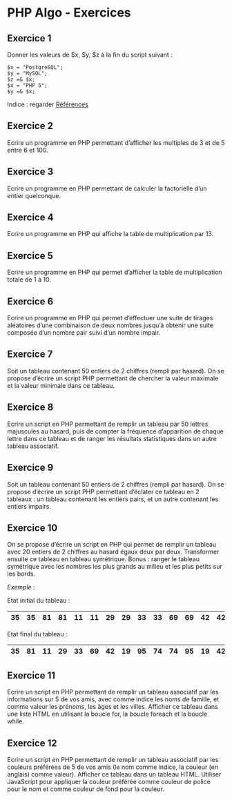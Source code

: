# PHP Algo - Exercices

## Exercice 1 ##

Donner les valeurs de $x, $y, $z à la fin du script suivant :
```
$x = "PostgreSQL"; 
$y = "MySQL"; 
$z =& $x; 
$x = "PHP 5"; 
$y =& $x;
```

Indice : regarder [Références](https://www.php.net/manual/fr/language.references.whatdo.php)


## Exercice 2 ##

Ecrire un programme en PHP permettant d’afficher les multiples de 3 et de 5 entre 6 et 100.

## Exercice 3 ##

Ecrire un programme en PHP permettant de calculer la factorielle d’un entier quelconque.

## Exercice 4 ##

Ecrire un programme en PHP qui affiche la table de multiplication par 13.

## Exercice 5 ##

Ecrire un programme en PHP qui permet d’afficher la table de multiplication totale de 1 à 10.

## Exercice 6 ##

Ecrire un programme en PHP qui permet d’effectuer une suite de tirages aléatoires d’une combinaison de deux nombres jusqu’à obtenir une suite composée d’un nombre pair suivi d’un nombre impair.

## Exercice 7 ##

Soit un tableau contenant 50 entiers de 2 chiffres (rempli par hasard). On se propose d’écrire un script PHP permettant de chercher la valeur maximale et la valeur minimale dans ce tableau.

## Exercice 8 ##

Ecrire un script en PHP permettant de remplir un tableau par 50 lettres majuscules au hasard, puis de compter la fréquence d’apparition de chaque lettre dans ce tableau et de ranger les résultats statistiques dans un autre tableau associatif.

## Exercice 9 ##

Soit un tableau contenant 50 entiers de 2 chiffres (rempli par hasard). On se propose d’écrire un script PHP permettant d’éclater ce tableau en 2 tableaux : un tableau contenant les entiers pairs, et un autre contenant les entiers impairs.

## Exercice 10 ##

On se propose d’écrire un script en PHP qui permet de remplir un tableau avec 20 entiers de 2 chiffres au hasard égaux deux par deux. Transformer ensuite ce tableau en tableau symétrique.
Bonus : ranger le tableau symétrique avec les nombres les plus grands au milieu et les plus petits sur les bords.


_Exemple :_

Etat initial du tableau :

| 35 | 35 | 81 | 81 | 11 | 11 | 29 | 29 | 33 | 33 | 69 | 69 | 42 | 42 | 19 | 19 | 95 | 95 | 74 | 74 |
|----|----|----|----|----|----|----|----|----|----|----|----|----|----|----|----|----|----|----|----|

Etat final du tableau :

| 35 | 81 | 11 | 29 | 33 | 69 | 42 | 19 | 95 | 74 | 74 | 95 | 19 | 42 | 69 | 33 | 29 | 11 | 81 | 35 |
|----|----|----|----|----|----|----|----|----|----|----|----|----|----|----|----|----|----|----|----|


## Exercice 11 ##

Ecrire un script en PHP permettant de remplir un tableau associatif par les informations sur 5 de vos amis, avec comme indice les noms de famille, et comme valeur les prénoms, les âges et les villes. Afficher ce tableau dans une liste HTML en utilisant la boucle for, la boucle foreach et la boucle while.

## Exercice 12 ##

Ecrire un script en PHP permettant de remplir un tableau associatif par les couleurs préférées de 5 de vos amis (le nom comme indice, la couleur (en anglais) comme valeur). Afficher ce tableau dans un tableau HTML. Utiliser JavaScript pour appliquer la couleur préférée comme couleur de police pour le nom et comme couleur de fond pour la couleur.
